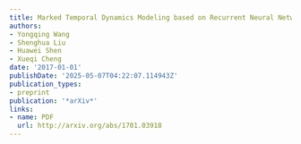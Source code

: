 ```yaml
---
title: Marked Temporal Dynamics Modeling based on Recurrent Neural Network
authors:
- Yongqing Wang
- Shenghua Liu
- Huawei Shen
- Xueqi Cheng
date: '2017-01-01'
publishDate: '2025-05-07T04:22:07.114943Z'
publication_types:
- preprint
publication: '*arXiv*'
links:
- name: PDF
  url: http://arxiv.org/abs/1701.03918
---
```

